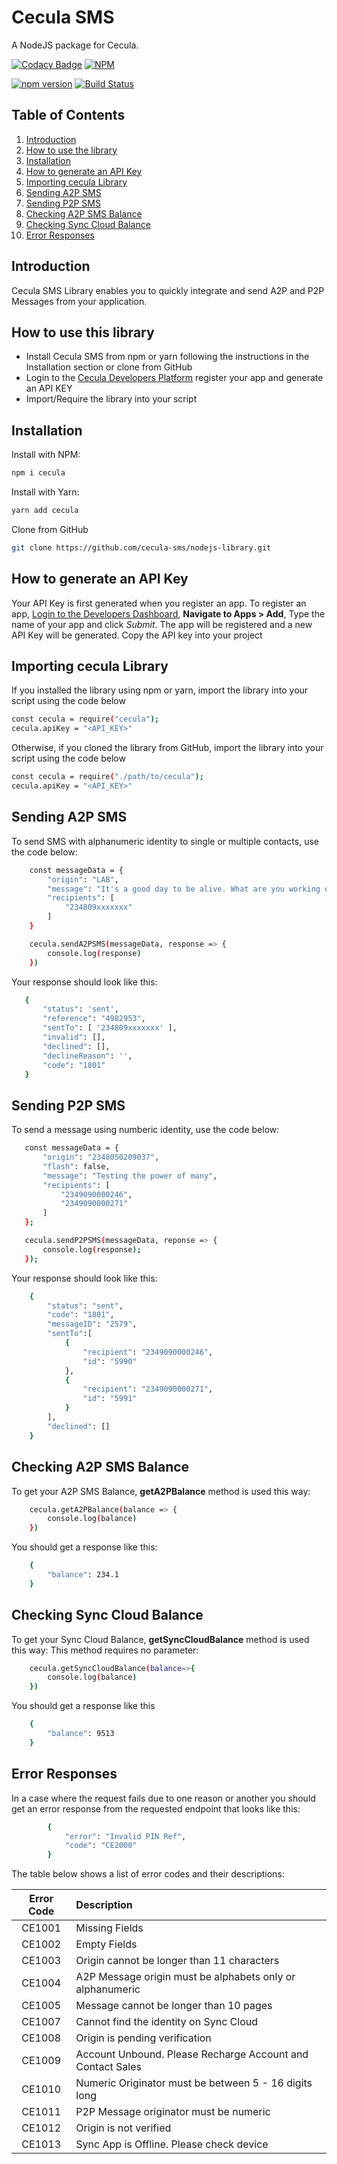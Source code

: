 # Cecula SMS
A NodeJS package for Cecula.

[![Codacy Badge](https://api.codacy.com/project/badge/Grade/7dc6b5bfdedd404882b2355a6fcd1bfb)](https://app.codacy.com/app/godwin-noah/node-library?utm_source=github.com&utm_medium=referral&utm_content=cecula-sms/node-library&utm_campaign=Badge_Grade_Dashboard)
[![NPM](https://nodei.co/npm/cecula.png)](https://nodei.co/npm/cecula/)

[![npm version](https://badge.fury.io/js/cecula.svg)](https://badge.fury.io/js/cecula)
[![Build Status](https://travis-ci.org/cecula-sms/node-library.svg?branch=master)](https://travis-ci.org/cecula-sms/node-library)

## Table of Contents
1.  [Introduction](#introduction)
2.  [How to use the library](#how-to-use-this-library)
3.  [Installation](#installation)
4.  [How to generate an API Key](#how-to-generate-an-api-key)
5.  [Importing cecula Library](#importing-cecula-library)
6.  [Sending A2P SMS](#sending-a2p-sms)
7.  [Sending P2P SMS](#sending-p2p-sms)
8.  [Checking A2P SMS Balance](#checking-a2p-sms-balance)
9.  [Checking Sync Cloud Balance](#checking-sync-cloud-balance)
10. [Error Responses](#error-responses)

## Introduction

Cecula SMS Library enables you to quickly integrate and send A2P and P2P Messages from your application.

## How to use this library
*   Install Cecula SMS from npm or yarn following the instructions in the Installation section or clone from GitHub
*   Login to the <a href="https://developer.cecula.com" target="_blank">Cecula Developers Platform</a> register your app and generate an API KEY
*   Import/Require the library into your script

## Installation
Install with NPM:
```sh
npm i cecula
```
Install with Yarn:
```sh
yarn add cecula
```
Clone from GitHub
```sh
git clone https://github.com/cecula-sms/nodejs-library.git
```
 
## How to generate an API Key
Your API Key is first generated when you register an app. To register an app,
<a href="https://developer.cecula.com" target="_blank">Login to the Developers Dashboard</a>, __Navigate to Apps > Add__, Type the name of your app and click *Submit*. The app will be registered and a new API Key will be generated. Copy the API key into your project

## Importing cecula Library
If you installed the library using npm or yarn, import the library into your script using the code below
```sh
const cecula = require("cecula");
cecula.apiKey = "<API_KEY>"
```
Otherwise, if you cloned the library from GitHub, import the library into your script using the code below
```sh
const cecula = require("./path/to/cecula");
cecula.apiKey = "<API_KEY>"
```

## Sending A2P SMS
To send SMS with alphanumeric identity to single or multiple contacts, use the code below:
```sh
    const messageData = {
        "origin": "LAB",
        "message": "It's a good day to be alive. What are you working on?",
        "recipients": [
            "234809xxxxxxx"
        ]
    }

    cecula.sendA2PSMS(messageData, response => {
        console.log(response)
    })
```
Your response should look like this:
 ```sh
    {
        "status": 'sent',
        "reference": "4982953",
        "sentTo": [ '234809xxxxxxx' ],
        "invalid": [],
        "declined": [],
        "declineReason": '',
        "code": "1801"
    }
```
## Sending P2P SMS
To send a message using numberic identity, use the code below:
 ```sh
    const messageData = {
        "origin": "2348050209037",
        "flash": false,
        "message": "Testing the power of many",
        "recipients": [
            "2349090000246",
            "2349090000271"
        ]
    };

    cecula.sendP2PSMS(messageData, reponse => {
        console.log(response);
    });
```
Your response should look like this:
```sh
    {
        "status": "sent",
        "code": "1801",
        "messageID": "2579",
        "sentTo":[
            {
                "recipient": "2349090000246",
                "id": "5990"
            },
            {
                "recipient": "2349090000271",
                "id": "5991"
            }
        ],
        "declined": []
    }
```
## Checking A2P SMS Balance
To get your A2P SMS Balance, __getA2PBalance__ method is used this way:
```sh
    cecula.getA2PBalance(balance => {
        console.log(balance)
    })
```

You should get a response like this:
```sh
    {
        "balance": 234.1
    }
```
## Checking Sync Cloud Balance
To get your Sync Cloud Balance, __getSyncCloudBalance__ method is used this way:
This method requires no parameter:
```sh
    cecula.getSyncCloudBalance(balance=>{
        console.log(balance)
    })
```
You should get a response like this
```sh
    {
        "balance": 9513
    }
```

## Error Responses
In a case where the request fails due to one reason or another you should get an error response from the requested endpoint that looks like this:
```sh
        {
            "error": "Invalid PIN Ref",
            "code": "CE2000"
        }
```
The table below shows a list of error codes and their descriptions:

| Error Code | Description                                                  |
|:----------:| :------------------------------------------------------------|
| CE1001     | Missing Fields                                               |
| CE1002     | Empty Fields                                                 |
| CE1003     | Origin cannot be longer than 11 characters                   |
| CE1004     | A2P Message origin must be alphabets only or alphanumeric    |
| CE1005     | Message cannot be longer than 10 pages                       |
| CE1007     | Cannot find the identity on Sync Cloud                       |
| CE1008     | Origin is pending verification                               |
| CE1009     | Account Unbound. Please Recharge Account and Contact Sales   |
| CE1010     | Numeric Originator must be between 5 - 16 digits long        |
| CE1011     | P2P Message originator must be numeric                       |
| CE1012     | Origin is not verified                                       |
| CE1013     | Sync App is Offline. Please check device                     |
